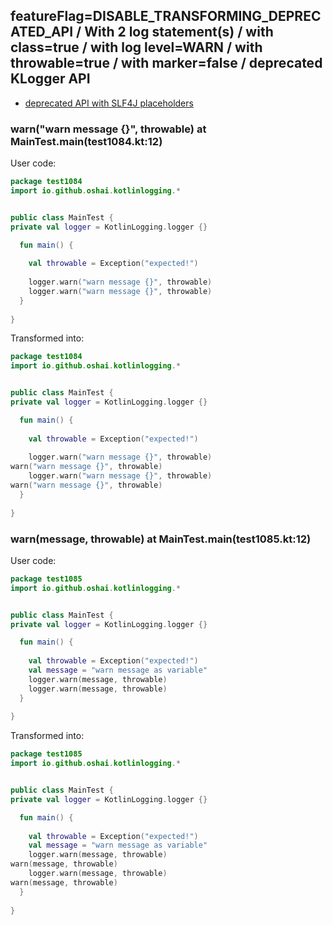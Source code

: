 ## featureFlag=DISABLE_TRANSFORMING_DEPRECATED_API / With 2 log statement(s) / with class=true / with log level=WARN / with throwable=true / with marker=false / deprecated KLogger API

* [deprecated API with SLF4J placeholders](deprecated-slf4j-placeholders.md)

###  warn("warn message {}", throwable) at MainTest.main(test1084.kt:12)

User code:
```kotlin
package test1084
import io.github.oshai.kotlinlogging.*


public class MainTest {
private val logger = KotlinLogging.logger {}

  fun main() {
    
    val throwable = Exception("expected!")
    
    logger.warn("warn message {}", throwable)
    logger.warn("warn message {}", throwable)
  }
  
}


```
  
Transformed into:
```kotlin
package test1084
import io.github.oshai.kotlinlogging.*


public class MainTest {
private val logger = KotlinLogging.logger {}

  fun main() {
    
    val throwable = Exception("expected!")
    
    logger.warn("warn message {}", throwable)
warn("warn message {}", throwable)
    logger.warn("warn message {}", throwable)
warn("warn message {}", throwable)
  }
  
}


```

###  warn(message, throwable) at MainTest.main(test1085.kt:12)

User code:
```kotlin
package test1085
import io.github.oshai.kotlinlogging.*


public class MainTest {
private val logger = KotlinLogging.logger {}

  fun main() {
    
    val throwable = Exception("expected!")
    val message = "warn message as variable"
    logger.warn(message, throwable)
    logger.warn(message, throwable)
  }
  
}


```
  
Transformed into:
```kotlin
package test1085
import io.github.oshai.kotlinlogging.*


public class MainTest {
private val logger = KotlinLogging.logger {}

  fun main() {
    
    val throwable = Exception("expected!")
    val message = "warn message as variable"
    logger.warn(message, throwable)
warn(message, throwable)
    logger.warn(message, throwable)
warn(message, throwable)
  }
  
}


```
